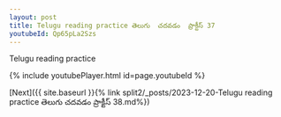```yaml
---
layout: post
title: Telugu reading practice తెలుగు  చదవడం  ప్రాక్టీస్ 37
youtubeId: Qp65pLa2Szs
---
```

 
 
Telugu reading practice
 
 
 
 
 


{% include youtubePlayer.html id=page.youtubeId %}
 
[Next]({{ site.baseurl }}{% link  split2/_posts/2023-12-20-Telugu reading practice తెలుగు  చదవడం  ప్రాక్టీస్ 38.md%})
 
